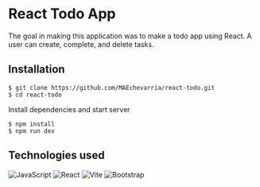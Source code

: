 # React Todo App
The goal in making this application was to make a todo app using React. A user can create, complete, and delete tasks.

## Installation
```
$ git clone https://github.com/MAEchevarria/react-todo.git
$ cd react-todo
```
Install dependencies and start server
```
$ npm install
$ npm run dev
```

## Technologies used
![JavaScript](https://img.shields.io/badge/javascript-%23323330.svg?style=for-the-badge&logo=javascript&logoColor=%23F7DF1E)
![React](https://img.shields.io/badge/react-%2320232a.svg?style=for-the-badge&logo=react&logoColor=%2361DAFB)
![Vite](https://img.shields.io/badge/vite-%23646CFF.svg?style=for-the-badge&logo=vite&logoColor=white)
![Bootstrap](https://img.shields.io/badge/bootstrap-%23563D7C.svg?style=for-the-badge&logo=bootstrap&logoColor=white)